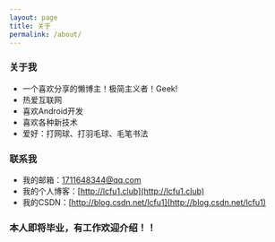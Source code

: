 ```yaml
---
layout: page
title: 关于
permalink: /about/
---
```


### 关于我
- 一个喜欢分享的懒博主！极简主义者！Geek!
- 热爱互联网
- 喜欢Android开发
- 喜欢各种新技术
- 爱好：打网球、打羽毛球、毛笔书法

### 联系我
- 我的邮箱：1711648344@qq.com
- 我的个人博客：[http://lcfu1.club](http://lcfu1.club)
- 我的CSDN：[http://blog.csdn.net/lcfu1](http://blog.csdn.net/lcfu1)

### 本人即将毕业，有工作欢迎介绍！！

